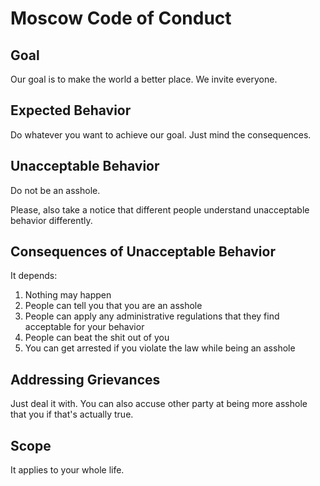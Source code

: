 # Moscow Code of Conduct

## Goal

Our goal is to make the world a better place. We invite everyone.

## Expected Behavior

Do whatever you want to achieve our goal. Just mind the consequences.

## Unacceptable Behavior

Do not be an asshole.

Please, also take a notice that different people
understand unacceptable behavior differently.

## Consequences of Unacceptable Behavior

It depends:

1. Nothing may happen
2. People can tell you that you are an asshole
3. People can apply any administrative regulations that they find acceptable for your behavior
4. People can beat the shit out of you
5. You can get arrested if you violate the law while being an asshole

## Addressing Grievances

Just deal it with.
You can also accuse other party at being more asshole that you if that's actually true.

## Scope

It applies to your whole life.
